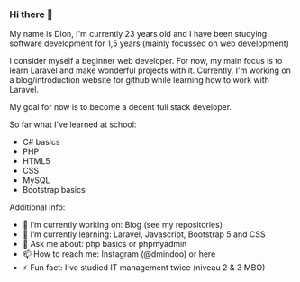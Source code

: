 ### Hi there 👋

My name is Dion, I'm currently 23 years old and I have been studying software development for 1,5 years (mainly focussed on web development)

I consider myself a beginner web developer. For now, my main focus is to learn Laravel and make wonderful projects with it. Currently, I'm working on a blog/introduction website for github while learning how to work with Laravel.

My goal for now is to become a decent full stack developer.

So far what I've learned at school:

- C# basics
- PHP
- HTML5
- CSS
- MySQL
- Bootstrap basics



Additional info:

- 🔭 I’m currently working on: Blog (see my repositories) 
- 🌱 I’m currently learning: Laravel, Javascript, Bootstrap 5 and CSS
- 💬 Ask me about: php basics or phpmyadmin
- 📫 How to reach me: Instagram (@dmindoo) or here
- ⚡ Fun fact: I've studied IT management twice (niveau 2 & 3 MBO)
